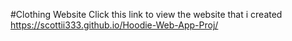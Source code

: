 #Clothing Website
Click this link to view the website that i created https://scottii333.github.io/Hoodie-Web-App-Proj/

